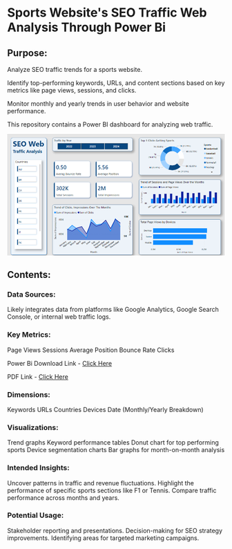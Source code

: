 
# Sports Website's SEO Traffic Web Analysis Through Power Bi



## Purpose:

Analyze SEO traffic trends for a sports website.

Identify top-performing keywords, URLs, and content sections based on key metrics like page views, sessions, and clicks.

Monitor monthly and yearly trends in user behavior and website performance.

This repository contains a Power BI dashboard for analyzing web traffic.

![Dashboard Preview](https://github.com/DeepenSonone/Power-Bi/blob/main/Seo%20sports%20web%20traffic%20power%20bi.png)

## Contents:

### Data Sources: 
Likely integrates data from platforms like Google Analytics, Google Search Console, or internal web traffic logs.

### Key Metrics:
Page Views
Sessions
Average Position
Bounce Rate
Clicks

Power Bi Download Link - [Click Here](https://github.com/DeepenSonone/Power-Bi/blob/main/Sports%20Website%20SEO%20Traffic%20Web%20Analysis%20Power%20BI.pbix)

PDF Link - [Click Here](https://github.com/DeepenSonone/Power-Bi/blob/main/Sports%20SEO%20Traffic%20Web%20Analysis%20Power%20BI.pdf)

### Dimensions:
Keywords
URLs
Countries
Devices
Date (Monthly/Yearly Breakdown)

### Visualizations:
Trend graphs
Keyword performance tables
Donut chart for top performing sports
Device segmentation charts
Bar graphs for month-on-month analysis

### Intended Insights:
Uncover patterns in traffic and revenue fluctuations.
Highlight the performance of specific sports sections like F1 or Tennis.
Compare traffic performance across months and years.

### Potential Usage:
Stakeholder reporting and presentations.
Decision-making for SEO strategy improvements.
Identifying areas for targeted marketing campaigns.

